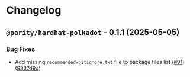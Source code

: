 # Changelog

## `@parity/hardhat-polkadot` - 0.1.1 (2025-05-05)
### Bug Fixes
- Add missing `recommended-gitignore.txt` file to package files list ([#91](https://github.com/paritytech/hardhat-polkadot/pull/91)) ([9337d9d](https://github.com/paritytech/hardhat-polkadot/commit/9337d9df83718cad9a75def718d8841e594e1134))
